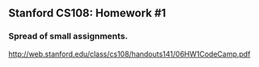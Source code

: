 ﻿## Stanford CS108: Homework #1

### Spread of small assignments. 

http://web.stanford.edu/class/cs108/handouts141/06HW1CodeCamp.pdf
